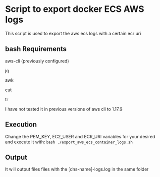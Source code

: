 # Script to export docker ECS AWS logs
This script is used to export the aws ecs logs with a certain ecr uri

## bash Requirements
aws-cli (previously configured)

jq

awk

cut

tr

I have not tested it in previous versions of aws cli to 1.17.6

## Execution
Change the PEM_KEY, EC2_USER and ECR_URI variables for your desired and execute it with:
`bash ./export_aws_ecs_container_logs.sh`

## Output
It will output files files with the [dns-name]-logs.log in the same folder
